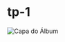 # tp-1
![Capa do Álbum]([https://url-da-imagem.com/caminho-da-imagem.jpg](https://drive.google.com/file/d/1Tw4oVHyI8ozgS5Kv80oHf0vE4bD6oh9z/view?usp=sharing))
